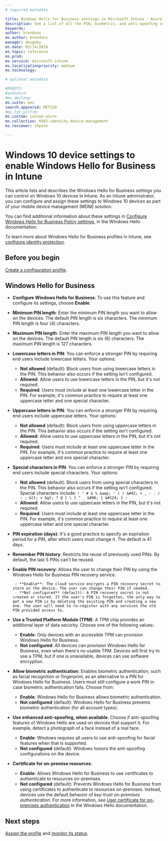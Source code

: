 ```yaml
---
# required metadata

title: Windows Hello for Business settings in Microsoft Intune - Azure | Microsoft Docs
description: See a list of all the PIN, biometric, and anti-spoofing settings in an identity protection profile to use and configure Windows Hello for Business on Windows 10 devices in Microsoft Intune.
keywords:
author: brenduns
ms.author: brenduns
manager: dougeby
ms.date: 03/14/2019
ms.topic: reference
ms.prod:
ms.service: microsoft-intune
ms.localizationpriority: medium
ms.technology:

# optional metadata

#ROBOTS:
#audience:
#ms.devlang:
ms.suite: ems
search.appverid: MET150
#ms.tgt_pltfrm:
ms.custom: intune-azure
ms.collection: M365-identity-device-management
ms.reviewer: shpate

---
```


# Windows 10 device settings to enable Windows Hello for Business in Intune

This article lists and describes the Windows Hello for Business settings you can control on Windows 10 devices in Intune. As an Intune administrator, you can configure and assign these settings to Windows 10 devices as part of your mobile device management (MDM) solution. 

You can find additional information about these settings in [Configure Windows Hello for Business Policy settings](https://docs.microsoft.com/windows/security/identity-protection/hello-for-business/hello-cert-trust-policy-settings), in the WIndows Hello documentation.


To learn more about Windows Hello for Business profiles in Intune, see [configure identity protection](identity-protection-configure.md).

## Before you begin

[Create a configuration profile](identity-protection-configure.md#create-the-device-profile).

## Windows Hello for Business

- **Configure Windows Hello for Business**: To use this feature and configure its settings, choose **Enable**.
- **Minimum PIN length**: Enter the minimum PIN length you want to allow on the devices. The default PIN length is six characters. The minimum PIN length is four (4) characters.
- **Maximum PIN length**: Enter the maximum PIN length you want to allow on the devices. The default PIN length is six (6) characters. The maximum PIN length is 127 characters.  
- **Lowercase letters in PIN**: You can enforce a stronger PIN by requiring end users include lowercase letters. Your options:

  - **Not allowed** (default): Block users from using lowercase letters in the PIN. This behavior also occurs if the setting isn't configured.
  - **Allowed**: Allow users to use lowercase letters in the PIN, but it's not required.
  - **Required**: Users must include at least one lowercase letter in the PIN. For example, it's common practice to require at least one uppercase letter and one special character.

- **Uppercase letters in PIN**: You can enforce a stronger PIN by requiring end users include uppercase letters. Your options:

  - **Not allowed** (default): Block users from using uppercase letters in the PIN. This behavior also occurs if the setting isn't configured.
  - **Allowed**: Allow users to use uppercase letters in the PIN, but it's not required.
  - **Required**: Users must include at least one uppercase letter in the PIN. For example, it's common practice to require at least one uppercase letter and one special character.

- **Special characters in PIN**: You can enforce a stronger PIN by requiring end users include special characters. Your options:

  - **Not allowed** (default): Block users from using special characters in the PIN. This behavior also occurs if the setting isn't configured.
    Special characters include: `! " # $ % &amp; ' ( ) &#42; + , - . / : ; &lt; = &gt; ? @ [ \ ] ^ _ &#96; { &#124; } ~`
  - **Allowed**: Allow users to use uppercase letters in the PIN, but it's not required.
  - **Required**: Users must include at least one uppercase letter in the PIN. For example, it's common practice to require at least one uppercase letter and one special character.

- **PIN expiration (days)**: It's a good practice to specify an expiration period for a PIN, after which users must change it. The default is 41 days.

- **Remember PIN history**: Restricts the reuse of previously used PINs. By default, the last 5 PINs can't be reused.  
- **Enable PIN recovery**: Allows the user to change their PIN by using the Windows Hello for Business PIN recovery service.

       - **Enable**: The cloud service encrypts a PIN recovery secret to store on the device. The user can change their PIN if needed.  
       - **Not configured** (default): A PIN recovery secret is not created or stored. If the user's PIN is forgotten, the only way to get a new PIN is by deleting the existing PIN and creating a new one. The user will need to re-register with any services the old PIN provided access to.  

- **Use a Trusted Platform Module (TPM)**: A TPM chip provides an additional layer of data security. Choose one of the following values:  
  - **Enable**: Only devices with an accessible TPM can provision Windows Hello for Business.
  - **Not configured**: All devices can provision Windows Hello for Business, even when there's no usable TPM. Devices will first try to use a TPM, but if one is unavailable, devices can use software encryption.  

- **Allow biometric authentication**: Enables biometric authentication, such as facial recognition or fingerprint, as an alternative to a PIN for Windows Hello for Business. Users must still configure a work PIN in case biometric authentication fails. Choose from:

  - **Enable**: Windows Hello for Business allows biometric authentication.
  - **Not configured** (default): Windows Hello for Business prevents biometric authentication (for all account types).

- **Use enhanced anti-spoofing, when available**: Choose if anti-spoofing features of Windows Hello are used on devices that support it. For example, detect a photograph of a face instead of a real face.

  - **Enable**: Windows requires all users to use anti-spoofing for facial features when that is supported.  
  - **Not configured** (default): Windows honors the anti-spoofing configurations on the device.

- **Certificate for on-premise resources**: 

  - **Enable**: Allows Windows Hello for Business to use certificates to authenticate to resources on-premises.
  - **Not configured** (default): Prevents Windows Hello for Business from using certificates to authenticate to resources on-premises. Instead, devices use the default behavior of *key-trust on-premises authentication*. For more information, see [User certificate for on-premises authentication](https://docs.microsoft.com/windows/security/identity-protection/hello-for-business/hello-cert-trust-policy-settings#use-certificate-for-on-premises-authentication) in the Windows Hello documentation.  
## Next steps

[Assign the profile](device-profile-assign.md) and [monitor its status](device-profile-monitor.md).
